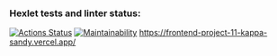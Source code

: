 ### Hexlet tests and linter status:
[![Actions Status](https://github.com/PabloPoney/frontend-project-11/workflows/hexlet-check/badge.svg)](https://github.com/PabloPoney/frontend-project-11/actions)
[![Maintainability](https://api.codeclimate.com/v1/badges/51fc8380181c57c1936b/maintainability)](https://codeclimate.com/github/PabloPoney/frontend-project-11/maintainability)
https://frontend-project-11-kappa-sandy.vercel.app/